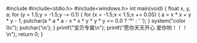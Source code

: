 #include<iostream>
#include<stdio.h>
#include<windows.h>
int main(void) {
	float x, y, a;
	for (y = 1.5;y > -1.5;y -= 0.1)
	{
		for (x = -1.5;x < 1.5;x += 0.05)
		{
			a = x * x + y * y - 1;
			putchar(a * a * a - x * x * y * y * y <= 0.0 ? '*' : ' ');
		}
		system("color 0c");
		putchar('\n');
	}
	printf("宝贝专属\n");
	printf("愿你天天开心 爱你哟！！！\n");
	return 0;
}
